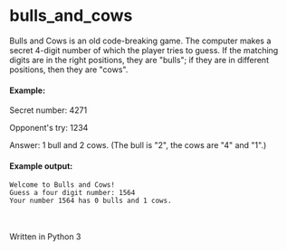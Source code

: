# bulls_and_cows

Bulls and Cows is an old code-breaking game. The computer makes a secret 4-digit number of which the player tries to guess. If the matching digits are in the right positions, they are "bulls"; if they are in different positions, then they are "cows". 

#### Example:
Secret number: 4271

Opponent's try: 1234

Answer: 1 bull and 2 cows. (The bull is "2", the cows are "4" and "1".)

#### Example output:
```
Welcome to Bulls and Cows!
Guess a four digit number: 1564
Your number 1564 has 0 bulls and 1 cows.
```
<br><br>Written in Python 3
